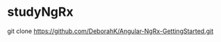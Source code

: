 # studyNgRx

<!-- link progetto git clone del corso  -->

git clone https://github.com/DeborahK/Angular-NgRx-GettingStarted.git
